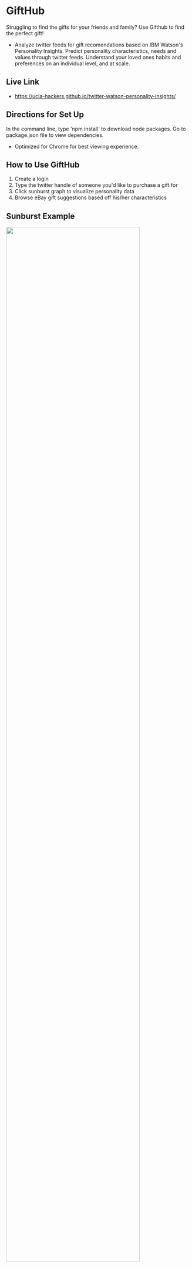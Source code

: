 # GiftHub
Struggling to find the gifts for your friends and family? Use Gifthub to find the perfect gift!

- Analyze twitter feeds for gift recomendations based on IBM Watson's Personality Insights. Predict personality characteristics, needs and values through twitter feeds. Understand your loved ones habits and preferences on an individual level, and at scale.

## Live Link
 - https://ucla-hackers.github.io/twitter-watson-personality-insights/

## Directions for Set Up
In the command line, type 'npm install' to download node packages. Go to package.json file to view dependencies.
- Optimized for Chrome for best viewing experience.

## How to Use GiftHub
1. Create a login
2. Type the twitter handle of someone you'd like to purchase a gift for
3. Click sunburst graph to visualize personality data
3. Browse eBay gift suggestions based off his/her characteristics

## Sunburst Example
<img src="https://raw.githubusercontent.com/UCLA-Hackers/twitter-watson-personality-insights/master/assets/images/sunburst-example.PNG" width="85%" height="85%">

## Back-End
- Proxy API: IBM Watson's Personality Insights + Twitter
	- Repository: https://github.com/ykeanu/twitter-watson-proxy-api
- Proxy API: Twitter 
	- Repository: https://github.com/UCLA-Hackers/twitter-proxy-api

## Technologies Used
- Jquery for Dom Manipulation
- AJAX for API GET/POST requests
	- Twitter, IBM Watson Personality Insights, eBay
- D3 for data visualization
- Node.js (npm)
- Express.js for routing
- Firebase for user authentication
- Bootstrap, Google Fonts, custom CSS for styling
- Heroku for backend Proxy APIs

### Directory structure
```none
.
├── app.js                       // express entry point
├── config                       // express configuration
│   ├── error-handler.js
│   ├── express.js
│   ├── i18n.js
│   ├── passport.js
│   └── security.js
├── helpers                      // utility modules
│   ├── personality-insights.js
│   └── twitter-helper.js
├── i18n                         // internationalization
│   ├── en.json
│   ├── es.json
│   └── ja.json
├── manifest.yml
├── package.json
├── public
│   ├── css
│   ├── data                     // sample text and tweets
│   ├── fonts
│   ├── images
│   └── js
├── router.js                   // express routes
├── server.js                   // application entry point
├── test
└── views                       // ejs views
```

## License
  This sample code is licensed under Apache 2.0.

## Developers
- Ysrael "Izzy" Hernandez | [GitHub](https://github.com/ykeanu)
- Donovan Lowkeen | [GitHub](https://github.com/dlowkeen)
- Shinsuke "Mike" Yamato | [GitHub](https://github.com/mikeyamato)

-------------
